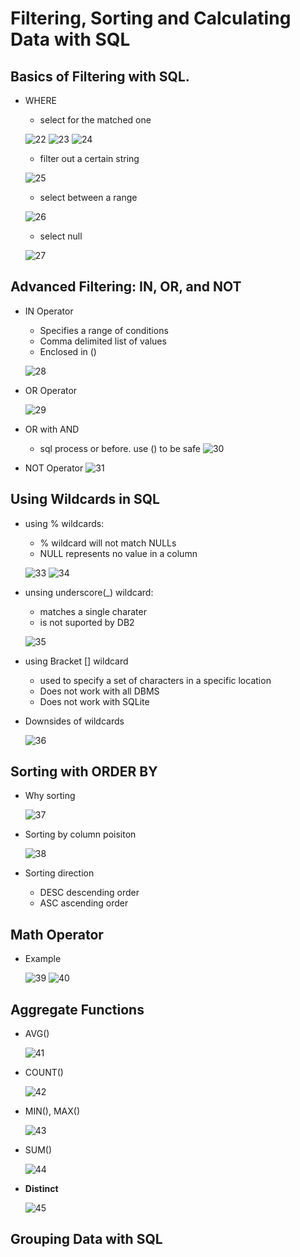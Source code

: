# Filtering, Sorting and Calculating Data with SQL

## Basics of Filtering with SQL.
- WHERE
    - select for the matched one

    ![22](https://raw.githubusercontent.com/suereey/Coursera_SQL_LeiLearning/main/screenshot/22_WHERE.png)
    ![23](https://raw.githubusercontent.com/suereey/Coursera_SQL_LeiLearning/main/screenshot/23_WHERE.png)
    ![24](https://raw.githubusercontent.com/suereey/Coursera_SQL_LeiLearning/main/screenshot/24_WHERE.png)

    - filter out a certain string

    ![25](https://raw.githubusercontent.com/suereey/Coursera_SQL_LeiLearning/main/screenshot/25_WHERE.png)

    - select between a range

    ![26](https://raw.githubusercontent.com/suereey/Coursera_SQL_LeiLearning/main/screenshot/26_WHERE.png)

    - select null

    ![27](https://raw.githubusercontent.com/suereey/Coursera_SQL_LeiLearning/main/screenshot/27_WHERE.png)
    
## Advanced Filtering: IN, OR, and NOT
- IN Operator
    - Specifies a range of conditions
    - Comma delimited list of values
    - Enclosed in ()

    ![28](https://raw.githubusercontent.com/suereey/Coursera_SQL_LeiLearning/main/screenshot/28_IN.png)

- OR Operator

    ![29](https://raw.githubusercontent.com/suereey/Coursera_SQL_LeiLearning/main/screenshot/29_OR.png)

- OR with AND
    - sql process or before. use () to be safe
    ![30](https://raw.githubusercontent.com/suereey/Coursera_SQL_LeiLearning/main/screenshot/30_ORAND.png)

- NOT Operator
    ![31](https://raw.githubusercontent.com/suereey/Coursera_SQL_LeiLearning/main/screenshot/31_NOT.png)

## Using Wildcards in SQL
- using % wildcards:
    - % wildcard will not match NULLs
    - NULL represents no value in a column

    ![33](https://raw.githubusercontent.com/suereey/Coursera_SQL_LeiLearning/main/screenshot/33_wildcards.png)
    ![34](https://raw.githubusercontent.com/suereey/Coursera_SQL_LeiLearning/main/screenshot/34_wildcards.png)

- unsing underscore(_) wildcard:
    - matches a single charater
    - is not suported by DB2
    
    ![35](https://raw.githubusercontent.com/suereey/Coursera_SQL_LeiLearning/main/screenshot/35_wildcards.png)

- using Bracket [] wildcard
    - used to specify a set of characters in a specific location
    - Does not work with all DBMS
    - Does not work with SQLite

- Downsides of wildcards

    ![36](https://raw.githubusercontent.com/suereey/Coursera_SQL_LeiLearning/main/screenshot/36_wildcarddownside.png)

## Sorting with ORDER BY
- Why sorting

    ![37](https://raw.githubusercontent.com/suereey/Coursera_SQL_LeiLearning/main/screenshot/37_sorting.png)

- Sorting by column poisiton

    ![38](https://raw.githubusercontent.com/suereey/Coursera_SQL_LeiLearning/main/screenshot/38_sorting.png)

- Sorting direction
    - DESC descending order
    - ASC ascending order


## Math Operator
- Example

    ![39]()
    ![40]()

## Aggregate Functions
- AVG()

    ![41]()

- COUNT()

    ![42]()

- MIN(), MAX()

    ![43]()

- SUM()

    ![44]()


- **Distinct**


    ![45]()

## Grouping Data with SQL



